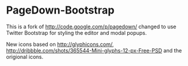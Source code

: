 PageDown-Bootstrap
==================

This is a fork of http://code.google.com/p/pagedown/ changed to use Twitter Bootstrap for styling the editor and modal popups.

New icons based on http://glyphicons.com/, http://dribbble.com/shots/365544-Mini-glyphs-12-px-Free-PSD and the origional icons.
